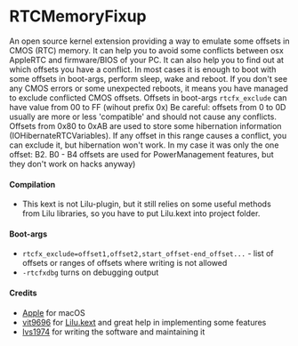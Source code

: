 RTCMemoryFixup
==================

An open source kernel extension providing a way to emulate some offsets in CMOS (RTC) memory.
It can help you to avoid some conflicts between osx AppleRTC and firmware/BIOS of your PC.
It can also help you to find out at which offsets you have a conflict. In most cases it is enough to boot with some offsets in boot-args, perform sleep, wake and reboot. If you don't see any CMOS errors or some unexpected reboots, it means you have managed to exclude conflicted CMOS offsets.
Offsets in boot-args `rtcfx_exclude` can have value from 00 to FF (wihout prefix 0x)
Be careful: offsets from 0 to 0D usually are more or less 'compatible' and should not cause any conflicts.
Offsets from 0x80 to 0xAB are used to store some hibernation information (IOHibernateRTCVariables).
If any offset in this range causes a conflict, you can exclude it, but hibernation won't work.
In my case it was only the one offset: B2. B0 - B4 offsets are used for PowerManagement features, but they don't work on hacks anyway)


#### Compilation
- This kext is not Lilu-plugin, but it still relies on some useful methods from Lilu libraries, so you have to put Lilu.kext into project folder.

#### Boot-args
- `rtcfx_exclude=offset1,offset2,start_offset-end_offset...` -  list of offsets or ranges of offsets where writing is not allowed
- `-rtcfxdbg` turns on debugging output

#### Credits
- [Apple](https://www.apple.com) for macOS  
- [vit9696](https://github.com/vit9696) for [Lilu.kext](https://github.com/vit9696/Lilu) and great help in implementing some features 
- [lvs1974](https://applelife.ru/members/lvs1974.53809/) for writing the software and maintaining it


